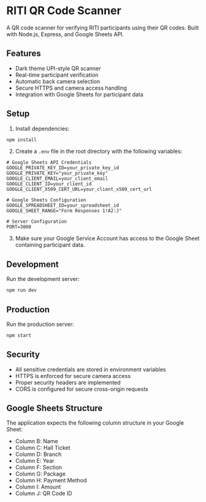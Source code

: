 # RITI QR Code Scanner

A QR code scanner for verifying RITI participants using their QR codes. Built with Node.js, Express, and Google Sheets API.

## Features

- Dark theme UPI-style QR scanner
- Real-time participant verification
- Automatic back camera selection
- Secure HTTPS and camera access handling
- Integration with Google Sheets for participant data

## Setup

1. Install dependencies:
```bash
npm install
```

2. Create a `.env` file in the root directory with the following variables:
```env
# Google Sheets API Credentials
GOOGLE_PRIVATE_KEY_ID=your_private_key_id
GOOGLE_PRIVATE_KEY="your_private_key"
GOOGLE_CLIENT_EMAIL=your_client_email
GOOGLE_CLIENT_ID=your_client_id
GOOGLE_CLIENT_X509_CERT_URL=your_client_x509_cert_url

# Google Sheets Configuration
GOOGLE_SPREADSHEET_ID=your_spreadsheet_id
GOOGLE_SHEET_RANGE="Form Responses 1!A2:J"

# Server Configuration
PORT=3000
```

3. Make sure your Google Service Account has access to the Google Sheet containing participant data.

## Development

Run the development server:
```bash
npm run dev
```

## Production

Run the production server:
```bash
npm start
```

## Security

- All sensitive credentials are stored in environment variables
- HTTPS is enforced for secure camera access
- Proper security headers are implemented
- CORS is configured for secure cross-origin requests

## Google Sheets Structure

The application expects the following column structure in your Google Sheet:
- Column B: Name
- Column C: Hall Ticket
- Column D: Branch
- Column E: Year
- Column F: Section
- Column G: Package
- Column H: Payment Method
- Column I: Amount
- Column J: QR Code ID
